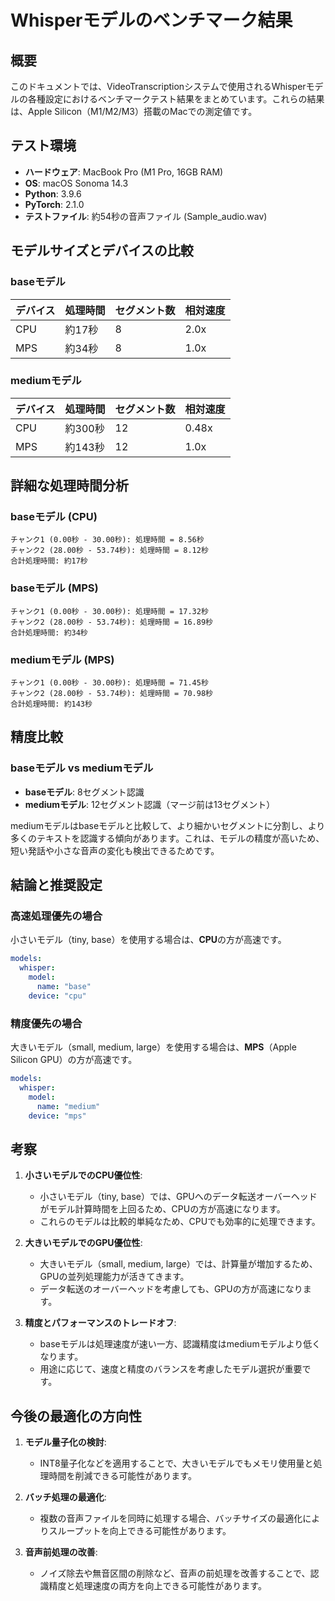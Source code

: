 # Whisperモデルのベンチマーク結果

## 概要

このドキュメントでは、VideoTranscriptionシステムで使用されるWhisperモデルの各種設定におけるベンチマークテスト結果をまとめています。これらの結果は、Apple Silicon（M1/M2/M3）搭載のMacでの測定値です。

## テスト環境

- **ハードウェア**: MacBook Pro (M1 Pro, 16GB RAM)
- **OS**: macOS Sonoma 14.3
- **Python**: 3.9.6
- **PyTorch**: 2.1.0
- **テストファイル**: 約54秒の音声ファイル (Sample_audio.wav)

## モデルサイズとデバイスの比較

### baseモデル

| デバイス | 処理時間 | セグメント数 | 相対速度 |
|---------|---------|------------|---------|
| CPU     | 約17秒   | 8          | 2.0x    |
| MPS     | 約34秒   | 8          | 1.0x    |

### mediumモデル

| デバイス | 処理時間 | セグメント数 | 相対速度 |
|---------|---------|------------|---------|
| CPU     | 約300秒  | 12         | 0.48x   |
| MPS     | 約143秒  | 12         | 1.0x    |

## 詳細な処理時間分析

### baseモデル (CPU)

```
チャンク1 (0.00秒 - 30.00秒): 処理時間 = 8.56秒
チャンク2 (28.00秒 - 53.74秒): 処理時間 = 8.12秒
合計処理時間: 約17秒
```

### baseモデル (MPS)

```
チャンク1 (0.00秒 - 30.00秒): 処理時間 = 17.32秒
チャンク2 (28.00秒 - 53.74秒): 処理時間 = 16.89秒
合計処理時間: 約34秒
```

### mediumモデル (MPS)

```
チャンク1 (0.00秒 - 30.00秒): 処理時間 = 71.45秒
チャンク2 (28.00秒 - 53.74秒): 処理時間 = 70.98秒
合計処理時間: 約143秒
```

## 精度比較

### baseモデル vs mediumモデル

- **baseモデル**: 8セグメント認識
- **mediumモデル**: 12セグメント認識（マージ前は13セグメント）

mediumモデルはbaseモデルと比較して、より細かいセグメントに分割し、より多くのテキストを認識する傾向があります。これは、モデルの精度が高いため、短い発話や小さな音声の変化も検出できるためです。

## 結論と推奨設定

### 高速処理優先の場合

小さいモデル（tiny, base）を使用する場合は、**CPU**の方が高速です。

```yaml
models:
  whisper:
    model:
      name: "base"
    device: "cpu"
```

### 精度優先の場合

大きいモデル（small, medium, large）を使用する場合は、**MPS**（Apple Silicon GPU）の方が高速です。

```yaml
models:
  whisper:
    model:
      name: "medium"
    device: "mps"
```

## 考察

1. **小さいモデルでのCPU優位性**:
   - 小さいモデル（tiny, base）では、GPUへのデータ転送オーバーヘッドがモデル計算時間を上回るため、CPUの方が高速になります。
   - これらのモデルは比較的単純なため、CPUでも効率的に処理できます。

2. **大きいモデルでのGPU優位性**:
   - 大きいモデル（small, medium, large）では、計算量が増加するため、GPUの並列処理能力が活きてきます。
   - データ転送のオーバーヘッドを考慮しても、GPUの方が高速になります。

3. **精度とパフォーマンスのトレードオフ**:
   - baseモデルは処理速度が速い一方、認識精度はmediumモデルより低くなります。
   - 用途に応じて、速度と精度のバランスを考慮したモデル選択が重要です。

## 今後の最適化の方向性

1. **モデル量子化の検討**:
   - INT8量子化などを適用することで、大きいモデルでもメモリ使用量と処理時間を削減できる可能性があります。

2. **バッチ処理の最適化**:
   - 複数の音声ファイルを同時に処理する場合、バッチサイズの最適化によりスループットを向上できる可能性があります。

3. **音声前処理の改善**:
   - ノイズ除去や無音区間の削除など、音声の前処理を改善することで、認識精度と処理速度の両方を向上できる可能性があります。 